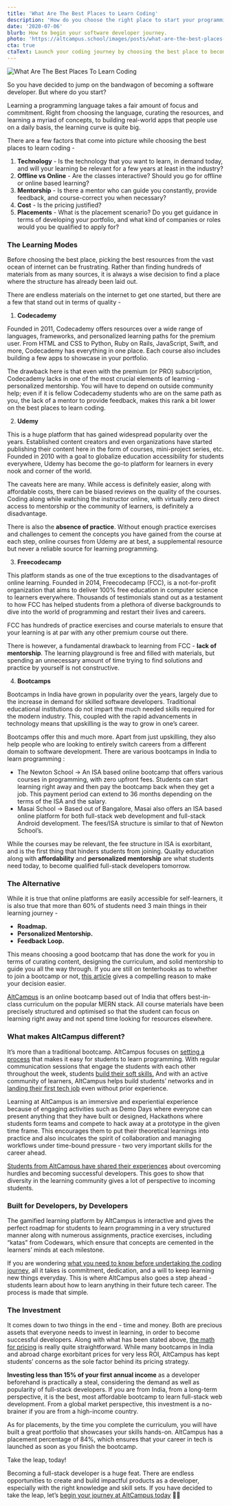 ```yaml
---
title: 'What Are The Best Places to Learn Coding'
description: 'How do you choose the right place to start your programming journey? Know all about launching your developer journey here.'
date: '2020-07-06'
blurb: How to begin your software developer journey.
photo: 'https://altcampus.school/images/posts/what-are-the-best-places-to-learn-coding.png'
cta: true
ctaText: Launch your coding journey by choosing the best place to become a software developer.  🙌
---
```


![What Are The Best Places To Learn Coding](https://altcampus.school/images/posts/what-are-the-best-places-to-learn-coding.png)

So you have decided to jump on the bandwagon of becoming a software developer. But where do you start?

Learning a programming language takes a fair amount of focus and commitment. Right from choosing the language, curating the resources, and learning a myriad of concepts, to building real-world apps that people use on a daily basis, the learning curve is quite big.

There are a few factors that come into picture while choosing the best places to learn coding -

1. **Technology** - Is the technology that you want to learn, in demand today, and will your learning be relevant for a few years at least in the industry?
2. **Offline vs Online** - Are the classes interactive? Should you go for offline or online based learning?
3. **Mentorship** - Is there a mentor who can guide you constantly, provide feedback, and course-correct you when necessary?
4. **Cost** - Is the pricing justified?
5. **Placements** - What is the placement scenario? Do you get guidance in terms of developing your portfolio, and what kind of companies or roles would you be qualified to apply for?

### The Learning Modes

Before choosing the best place, picking the best resources from the vast ocean of internet can be frustrating. Rather than finding hundreds of materials from as many sources, it is always a wise decision to find a place where the structure has already been laid out.

There are endless materials on the internet to get one started, but there are a few that stand out in terms of quality -

1. **Codecademy**

Founded in 2011, Codecademy offers resources over a wide range of languages, frameworks, and personalized learning paths for the premium user. From HTML and CSS to Python, Ruby on Rails, JavaScript, Swift, and more, Codecademy has everything in one place. Each course also includes building a few apps to showcase in your portfolio.

The drawback here is that even with the premium (or PRO) subscription, Codecademy lacks in one of the most crucial elements of learning - personalized mentorship. You will have to depend on outside community help; even if it is fellow Codecademy students who are on the same path as you, the lack of a mentor to provide feedback, makes this rank a bit lower on the best places to learn coding.

2. **Udemy**

This is a huge platform that has gained widespread popularity over the years. Established content creators and even organizations have started publishing their content here in the form of courses, mini-project series, etc. Founded in 2010 with a goal to globalize education accessibility for students everywhere, Udemy has become the go-to platform for learners in every nook and corner of the world.

The caveats here are many. While access is definitely easier, along with affordable costs, there can be biased reviews on the quality of the courses. Coding along while watching the instructor online, with virtually zero direct access to mentorship or the community of learners, is definitely a disadvantage.

There is also the **absence of practice**. Without enough practice exercises and challenges to cement the concepts you have gained from the course at each step, online courses from Udemy are at best, a supplemental resource but never a reliable source for learning programming.

3. **Freecodecamp**

This platform stands as one of the true exceptions to the disadvantages of online learning. Founded in 2014, Freecodecamp (FCC), is a not-for-profit organization that aims to deliver 100% free education in computer science to learners everywhere. Thousands of testimonials stand out as a testament to how FCC has helped students from a plethora of diverse backgrounds to dive into the world of programming and restart their lives and careers.

FCC has hundreds of practice exercises and course materials to ensure that your learning is at par with any other premium course out there.

There is however, a fundamental drawback to learning from FCC - **lack of mentorship**. The learning playground is free and filled with materials, but spending an unnecessary amount of time trying to find solutions and practice by yourself is not constructive.

4. **Bootcamps**

Bootcamps in India have grown in popularity over the years, largely due to the increase in demand for skilled software developers. Traditional educational institutions do not impart the much needed skills required for the modern industry. This, coupled with the rapid advancements in technology means that upskilling is the way to grow in one’s career.

Bootcamps offer this and much more. Apart from just upskilling, they also help people who are looking to entirely switch careers from a different domain to software development. There are various bootcamps in India to learn programming :

- The Newton School → An ISA based online bootcamp that offers various courses in programming, with zero upfront fees. Students can start learning right away and then pay the bootcamp back when they get a job. This payment period can extend to 36 months depending on the terms of the ISA and the salary.
- Masai School → Based out of Bangalore, Masai also offers an ISA based online platform for both full-stack web development and full-stack Android development. The fees/ISA structure is similar to that of Newton School’s.

While the courses may be relevant, the fee structure in ISA is exorbitant, and is the first thing that hinders students from joining. Quality education along with **affordability** and **personalized mentorship** are what students need today, to become qualified full-stack developers tomorrow.

### The Alternative

While it is true that online platforms are easily accessible for self-learners, it is also true that more than 60% of students need 3 main things in their learning journey -

- **Roadmap.**
- **Personalized Mentorship.**
- **Feedback Loop.**

This means choosing a good bootcamp that has done the work for you in terms of curating content, designing the curriculum, and solid mentorship to guide you all the way through. If you are still on tenterhooks as to whether to join a bootcamp or not, [this article](https://altcampus.school/community/posts/why-you-should-consider-joining-a-bootcamp-if-you-want-to-learn-programming) gives a compelling reason to make your decision easier.

[AltCampus](https://altcampus.school/) is an online bootcamp based out of India that offers best-in-class curriculum on the popular MERN stack. All course materials have been precisely structured and optimised so that the student can focus on learning right away and not spend time looking for resources elsewhere.

### What makes AltCampus different?

It’s more than a traditional bootcamp. AltCampus focuses on [setting a process](https://altcampus.school/community/posts/4-simple-systems-to-learn-programming-faster) that makes it easy for students to learn programming. With regular communication sessions that engage the students with each other throughout the week, students [build their soft skills.](https://altcampus.school/community/posts/basic-communication-tips-for-beginner-developers) And with an active community of learners, AltCampus helps build students’ networks and in [landing their first tech job](https://altcampus.school/community/posts/how-to-get-first-job-as-a-software-developer-when-you-have-zero-experience) even without prior experience.

Learning at AltCampus is an immersive and experiential experience because of engaging activities such as Demo Days where everyone can present anything that they have built or designed, Hackathons where students form teams and compete to hack away at a prototype in the given time frame. This encourages them to put their theoretical learnings into practice and also inculcates the spirit of collaboration and managing workflows under time-bound pressure - two very important skills for the career ahead.

[Students from AltCampus have shared their experiences](https://altcampus.school/community/stories) about overcoming hurdles and becoming successful developers. This goes to show that diversity in the learning community gives a lot of perspective to incoming students.

### Built for Developers, by Developers

The gamified learning platform by AltCampus is interactive and gives the perfect roadmap for students to learn programming in a very structured manner along with numerous assignments, practice exercises, including “katas” from Codewars, which ensure that concepts are cemented in the learners’ minds at each milestone.

If you are wondering [what you need to know before undertaking the coding journey](https://altcampus.school/community/posts/heres-everything-you-need-to-know-to-become-a-full-stack-web-developer), all it takes is commitment, dedication, and a will to keep learning new things everyday. This is where AltCampus also goes a step ahead - students learn about how to learn anything in their future tech career. The process is made that simple.

### The Investment

It comes down to two things in the end - time and money. Both are precious assets that everyone needs to invest in learning, in order to become successful developers. Along with what has been stated above, [the math for pricing](https://altcampus.school/community/posts/why-are-bootcamps-so-expensive) is really quite straightforward. While many bootcamps in India and abroad charge exorbitant prices for very less ROI, AltCampus has kept students’ concerns as the sole factor behind its pricing strategy.

**Investing less than 15% of your first annual income** as a developer beforehand is practically a steal, considering the demand as well as popularity of full-stack developers. If you are from India, from a long-term perspective, it is the best, most affordable bootcamp to learn full-stack web development. From a global market perspective, this investment is a no-brainer if you are from a high-income country.

As for placements, by the time you complete the curriculum, you will have built a great portfolio that showcases your skills hands-on. AltCampus has a placement percentage of 84%, which ensures that your career in tech is launched as soon as you finish the bootcamp.

Take the leap, today!

Becoming a full-stack developer is a huge feat. There are endless opportunities to create and build impactful products as a developer, especially with the right knowledge and skill sets. If you have decided to take the leap, let’s [begin your journey at AltCampus today](https://altcampus.school/) 🙂🚀
